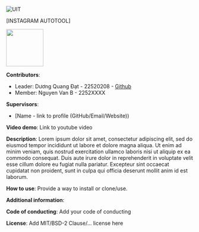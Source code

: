 ![UIT](https://img.shields.io/badge/from-UIT%20VNUHCM-blue?style=for-the-badge&link=https%3A%2F%2Fwww.uit.edu.vn%2F)

[INSTAGRAM AUTOTOOL]

<img src="https://github.com/DuongWuangDat/IT008/assets/118280757/71703b4f-d6aa-469a-9890-2112fc8abe8d" width="100" height="100">


**Contributors**:

- Leader: Dương Quang Đạt - 22520208 - [Github](https://github.com/DuongWuangDat)
- Member: Nguyen Van B - 2252XXXX

**Supervisors**:

- [Name - link to profile (GitHub/Email/Website))

**Video demo**: Link to youtube video

**Description**: Lorem ipsum dolor sit amet, consectetur adipiscing elit, sed do eiusmod tempor incididunt ut labore et dolore magna aliqua. Ut enim ad minim veniam, quis nostrud exercitation ullamco laboris nisi ut aliquip ex ea commodo consequat. Duis aute irure dolor in reprehenderit in voluptate velit esse cillum dolore eu fugiat nulla pariatur. Excepteur sint occaecat cupidatat non proident, sunt in culpa qui officia deserunt mollit anim id est laborum.

**How to use**: Provide a way to install or clone/use.

**Additional information**: 

**Code of conducting**: Add your code of conducting

**License**: Add MIT/BSD-2 Clause/... license here
